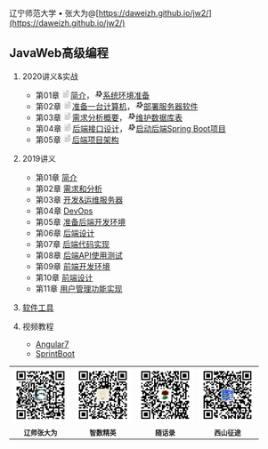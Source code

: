 辽宁师范大学 &bull; 张大为@[https://daweizh.github.io/jw2/](https://daweizh.github.io/jw2/)

## JavaWeb高级编程
1. 2020讲义&实战
    - 第01章 ![](assets/me/img/handout16.png)[简介](2020/01/intro.html)，![](assets/me/img/video16.png)[系统环境准备](2020/01/doit.html)
    - 第02章 ![](assets/me/img/handout16.png)[准备一台计算机](2020/02/computer.html)，![](assets/me/img/video16.png)[部署服务器软件](2020/02/doit.html)
    - 第03章 ![](assets/me/img/handout16.png)[需求分析概要](2020/03/req-ana-sum.html)，![](assets/me/img/video16.png)[维护数据库表](2020/03/doit.html)
    - 第04章 ![](assets/me/img/handout16.png)[后端接口设计](2020/04/api-and-arch.html)，![](assets/me/img/video16.png)[启动后端Spring Boot项目](2020/04/doit.html)
    - 第05章 ![](assets/me/img/handout16.png)[后端项目架构](2020/05/back-arch.html)<!--，![](assets/me/img/video16.png)[启动后端Spring Boot项目](2020/04/doit.html)-->


2. 2019讲义
    - 第01章 [简介](2019/handout/01/intro.html)
    - 第02章 [需求和分析](2019/handout/02/req-ana.html)
    - 第03章 [开发&运维服务器](2019/handout/03/server.html)
    - 第04章 [DevOps](2019/handout/04/devops.html)
    - 第05章 [准备后端开发环境](2019/handout/05/back-env.html)
    - 第06章 [后端设计](2019/handout/06/back-design.html)
    - 第07章 [后端代码实现](2019/handout/07/back-implement.html)
    - 第08章 [后端API使用测试](2019/handout/08/back-test.html)
    - 第09章 [前端开发环境](2019/handout/09/front-env.html)
    - 第10章 [前端设计](2019/handout/10/front-design.html)
    - 第11章 [用户管理功能实现](2019/handout/11/user.html)
3. [软件工具](tool/tool.html)
4. 视频教程
    - [Angular7](tutorial/angular7.html)
    - [SprintBoot](tutorial/springboot.html)


<table style="border:0px;font-size:12px;">
  <tr>
    <td style="border:0px;"> <img src="assets/me/img/zdw.jpg" width="100"> </td>
    <td style="border:0px;"> <img src="assets/me/img/idea.jpg" width="100"> </td>
    <td style="border:0px;"> <img src="assets/me/img/shl.jpg" width="100"> </td>
    <td style="border:0px;"> <img src="assets/me/img/xszt.jpg" width="100"> </td>
  </tr>
  <tr>
    <th style="border:0px;">辽师张大为</th><th style="border:0px;">智数精英</th>
    <th style="border:0px;">随话录</th><th style="border:0px;">西山征途</th>
  </tr>
</table>
